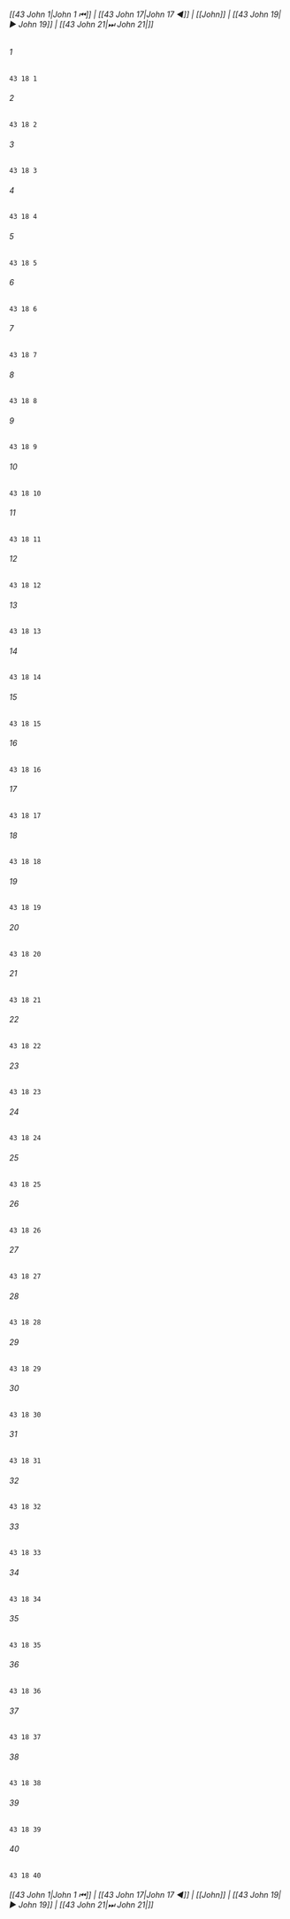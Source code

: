 
###### [[43 John 1|John 1 ⏮]] | [[43 John 17|John 17 ◀]] | [[John]] | [[43 John 19|▶ John 19]] | [[43 John 21|⏭ John 21|]]

###### 1
``` verse
43 18 1 
```
###### 2
``` verse
43 18 2 
```
###### 3
``` verse
43 18 3 
```
###### 4
``` verse
43 18 4 
```
###### 5
``` verse
43 18 5 
```
###### 6
``` verse
43 18 6 
```
###### 7
``` verse
43 18 7 
```
###### 8
``` verse
43 18 8 
```
###### 9
``` verse
43 18 9 
```
###### 10
``` verse
43 18 10 
```
###### 11
``` verse
43 18 11 
```
###### 12
``` verse
43 18 12 
```
###### 13
``` verse
43 18 13 
```
###### 14
``` verse
43 18 14 
```
###### 15
``` verse
43 18 15 
```
###### 16
``` verse
43 18 16 
```
###### 17
``` verse
43 18 17 
```
###### 18
``` verse
43 18 18 
```
###### 19
``` verse
43 18 19 
```
###### 20
``` verse
43 18 20 
```
###### 21
``` verse
43 18 21 
```
###### 22
``` verse
43 18 22 
```
###### 23
``` verse
43 18 23 
```
###### 24
``` verse
43 18 24 
```
###### 25
``` verse
43 18 25 
```
###### 26
``` verse
43 18 26 
```
###### 27
``` verse
43 18 27 
```
###### 28
``` verse
43 18 28 
```
###### 29
``` verse
43 18 29 
```
###### 30
``` verse
43 18 30 
```
###### 31
``` verse
43 18 31 
```
###### 32
``` verse
43 18 32 
```
###### 33
``` verse
43 18 33 
```
###### 34
``` verse
43 18 34 
```
###### 35
``` verse
43 18 35 
```
###### 36
``` verse
43 18 36 
```
###### 37
``` verse
43 18 37 
```
###### 38
``` verse
43 18 38 
```
###### 39
``` verse
43 18 39 
```
###### 40
``` verse
43 18 40 
```

###### [[43 John 1|John 1 ⏮]] | [[43 John 17|John 17 ◀]] | [[John]] | [[43 John 19|▶ John 19]] | [[43 John 21|⏭ John 21|]]

